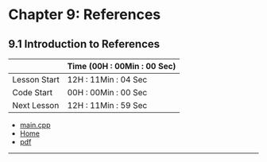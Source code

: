 # Chapter 9: References
## 9.1 Introduction to References
||Time (00H : 00Min : 00 Sec)|
|-|-|
 |Lesson Start           | 12H : 11Min : 04 Sec |  
 |Code Start             | 00H : 00Min : 00 Sec |  
 |Next Lesson            | 12H : 11Min : 59 Sec | 
* [main.cpp](./main.cpp)
* [Home](/README.md)
* [pdf](9.1-intro-to-references.pdf)

---
